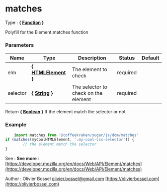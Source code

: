 # matches

<!-- @namespace: sugar.js.dom.matches -->

Type : **{ [Function](https://developer.mozilla.org/fr/docs/Web/JavaScript/Reference/Objets_globaux/Function) }**


Polyfill for the Element.matches function



### Parameters
Name  |  Type  |  Description  |  Status  |  Default
------------  |  ------------  |  ------------  |  ------------  |  ------------
elm  |  **{ [HTMLElement](https://developer.mozilla.org/fr/docs/Web/API/HTMLElement) }**  |  The element to check  |  required  |
selector  |  **{ [String](https://developer.mozilla.org/fr/docs/Web/JavaScript/Reference/Objets_globaux/String) }**  |  The selector to check on the element  |  required  |

Return **{ [Boolean](https://developer.mozilla.org/fr/docs/Web/JavaScript/Reference/Objets_globaux/Boolean) }** If the element match the selector or not

### Example
```js
	import matches from '@coffeekraken/sugar/js/dom/matches'
if (matches(myCoolHTMLElement, '.my-cool-css-selector')) {
		// the element match the selector
}
```
See : **See more** : [https://developer.mozilla.org/en/docs/Web/API/Element/matches](https://developer.mozilla.org/en/docs/Web/API/Element/matches)

Author : Olivier Bossel [olivier.bossel@gmail.com](mailto:olivier.bossel@gmail.com) [https://olivierbossel.com](https://olivierbossel.com)